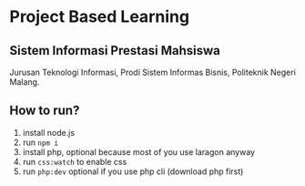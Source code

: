 # Project Based Learning 
## Sistem Informasi Prestasi Mahsiswa

Jurusan Teknologi Informasi, Prodi Sistem Informas Bisnis, Politeknik Negeri Malang.

## How to run?
1. install node.js
2. run ``npm i``
3. install php, optional because most of you use laragon anyway
4. run ``css:watch`` to enable css
5. run ``php:dev`` optional if you use php cli (download php first)

